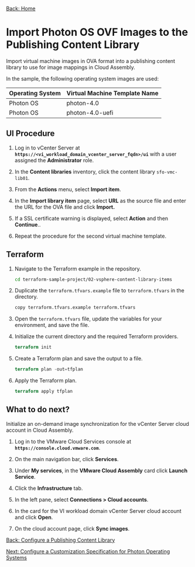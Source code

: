 [Back: Home](README.md)

# Import Photon OS OVF Images to the Publishing Content Library

Import virtual machine images in OVA format into a publishing content library to use for image mappings in Cloud Assembly.

In the sample, the following operating system images are used:

   | **Operating System** | **Virtual Machine Template Name** |
   | :-                   | :-                                |
   | Photon OS            | photon-4.0                        |
   | Photon OS            | photon-4.0-uefi                   |

## UI Procedure

1. Log in to vCenter Server at **`https://<vi_workload_domain_vcenter_server_fqdn>/ui`** with a user assigned the **Administrator** role.

2. In the **Content libraries** inventory, click the content library `sfo-vmc-lib01`.

3. From the **Actions** menu, select **Import item**.

4. In the **Import library item** page, select **URL** as the source file and enter the URL for the OVA file and click **Import.**

5. If a SSL certificate warning is displayed, select **Action** and then **Continue**..

6. Repeat the procedure for the second virtual machine template.

## Terraform

1. Navigate to the Terraform example in the repository.

   ```bash
   cd terraform-sample-project/02-vsphere-content-library-items
   ```

2. Duplicate the `terraform.tfvars.example` file to `terraform.tfvars` in the directory.

   ```bash
   copy terraform.tfvars.example terraform.tfvars
   ```

3. Open the `terraform.tfvars` file, update the variables for your environment, and save the file.

4. Initialize the current directory and the required Terraform providers.

   ```terraform
   terraform init
   ```

5. Create a Terraform plan and save the output to a file.

   ```terraform
   terraform plan -out=tfplan
   ```  

6. Apply the Terraform plan.

   ```terraform
   terraform apply tfplan
   ```

## What to do next?

Initialize an on-demand image synchronization for the vCenter Server cloud account in Cloud Assembly.

1. Log in to the VMware Cloud Services console at **`https://console.cloud.vmware.com`**.

2. On the main navigation bar, click **Services**.

3. Under **My services**, in the **VMware Cloud Assembly** card click **Launch Service**.

4. Click the **Infrastructure** tab.

5. In the left pane, select **Connections > Cloud accounts**.

6. In the card for the VI workload domain vCenter Server cloud account and click **Open**.

7. On the cloud account page, click **Sync images**.

[Back: Configure a Publishing Content Library](1-configure-content-libraries)

[Next: Configure a Customization Specification for Photon Operating Systems](3-configure-custom-specs.md)
